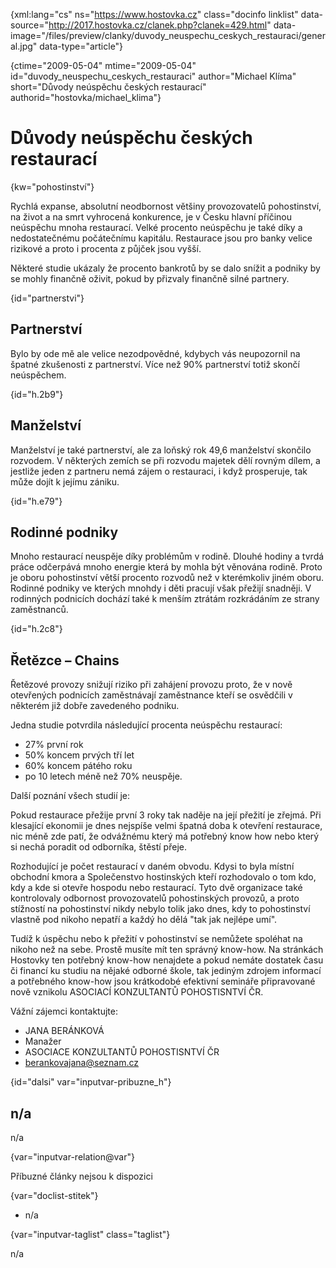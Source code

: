 
{xml:lang="cs" ns="https://www.hostovka.cz" class="docinfo linklist" data-source="http://2017.hostovka.cz/clanek.php?clanek=429.html" data-image="/files/preview/clanky/duvody\_neuspechu\_ceskych_restauraci/general.jpg" data-type="article"}

{ctime="2009-05-04" mtime="2009-05-04" id="duvody\_neuspechu\_ceskych\_restauraci" author="Michael Klíma" short="Důvody neúspěchu českých restaurací" authorid="hostovka/michael\_klima"}

# Důvody neúspěchu českých restaurací

<!-- generated attribute kw by user_updatekw.sh on 2020-07-05, do not edit -->

{kw="pohostinství"}

Rychlá expanse, absolutní neodbornost většiny provozovatelů pohostinství, na život a na smrt vyhrocená konkurence, je v Česku hlavní příčinou neúspěchu mnoha restaurací. Velké procento neúspěchu je také díky a nedostatečnému počátečnímu kapitálu. Restaurace jsou pro banky velice rizikové a proto i procenta z půjček jsou vyšší.

Některé studie ukázaly že procento bankrotů by se dalo snížit a podniky by se mohly finančně oživit, pokud by přizvaly finančně silné partnery. 

{id="partnerstvi"}

## Partnerství

Bylo by ode mě ale velice nezodpovědné, kdybych vás neupozornil na špatné zkušenosti z partnerství. Více než 90% partnerství totiž skončí neúspěchem.

{id="h.2b9"}

## Manželství

Manželství je také partnerství, ale za loňský rok 49,6 manželství skončilo rozvodem. V některých zemích se při rozvodu majetek dělí rovným dílem, a jestliže jeden z partneru nemá zájem o restauraci, i když prosperuje, tak může dojít k jejímu zániku.

{id="h.e79"}

## Rodinné podniky

Mnoho restaurací neuspěje díky problémům v rodině. Dlouhé hodiny a tvrdá práce odčerpává mnoho energie která by mohla být věnována rodině. Proto je oboru pohostinství větší procento rozvodů než v kterémkoliv jiném oboru. Rodinné podniky ve kterých mnohdy i děti pracují však přežijí snadněji. V rodinných podnicích dochází také k menším ztrátám rozkrádáním ze strany zaměstnanců.

{id="h.2c8"}

## Řetězce – Chains

Řetězové provozy snižují riziko při zahájení provozu proto, že v nově otevřených podnicích zaměstnávají zaměstnance kteří se osvědčili v některém již dobře zavedeného podniku.

Jedna studie potvrdila následující procenta neúspěchu restaurací:

  * 27% první rok
  * 50% koncem prvých tří let
  * 60% koncem pátého roku
  * po 10 letech méně než 70% neuspěje.

Další poznání všech studií je:

Pokud restaurace přežije první 3 roky tak naděje na její přežití je zřejmá. Při klesající ekonomii je dnes nejspíše velmi špatná doba k otevření restaurace, nic méně zde patí, že odvážnému který má potřebný know how nebo který si nechá poradit od odborníka, štěstí přeje.

Rozhodující je počet restaurací v daném obvodu. Kdysi to byla místní obchodní kmora a Společenstvo hostinských kteří rozhodovalo o tom kdo, kdy a kde si otevře hospodu nebo restaurací. Tyto dvě organizace také kontrolovaly odbornost provozovatelů pohostinských provozů, a proto stížností na pohostinství nikdy nebylo tolik jako dnes, kdy to pohostinství vlastně pod nikoho nepatří a každý ho dělá "tak jak nejlépe umí".

Tudíž k úspěchu nebo k přežití v pohostinství se nemůžete spoléhat na nikoho než na sebe. Prostě musíte mít ten správný know-how. Na stránkách Hostovky ten potřebný know-how nenajdete a pokud nemáte dostatek času či financí ku studiu na nějaké odborné škole, tak jediným zdrojem informací a potřebného know-how jsou krátkodobé efektivní semináře připravované nově vznikolu ASOCIACÍ KONZULTANTŮ POHOSTISNTVÍ ČR.

Vážní zájemci kontaktujte:

  * JANA BERÁNKOVÁ
  * Manažer
  * ASOCIACE KONZULTANTŮ POHOSTISNTVÍ ČR
  * berankovajana@seznam.cz

{id="dalsi" var="inputvar-pribuzne_h"}

## n/a

n/a

{var="inputvar-relation@var"}

Příbuzné články nejsou k dispozici

{var="doclist-stitek"}

  * n/a

{var="inputvar-taglist" class="taglist"}

n/a

